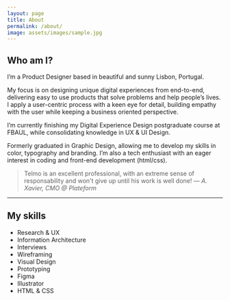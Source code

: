 ```yaml
---
layout: page
title: About 
permalink: /about/
image: assets/images/sample.jpg
---
```


## Who am I?

I’m a Product Designer based in beautiful and sunny Lisbon, Portugal.

My focus is on designing unique digital experiences from end-to-end, delivering easy to use products that solve problems and help people’s lives. I apply a user-centric process with a keen eye for detail, building empathy with the user while keeping a business oriented perspective.

I’m currently finishing my Digital Experience Design postgraduate course at FBAUL, while consolidating knowledge in UX & UI Design.

Formerly graduated in Graphic Design, allowing me to develop my skills in color, typography and branding. I’m also a tech enthusiast with an eager interest in coding and front-end development (html/css).


> Telmo is an excellent professional, with an extreme sense of responsability and won't give up until his work is well done! <cite>— A. Xavier, CMO @ Plateform</cite>

---

## My skills

* Research & UX
* Information Architecture
* Interviews
* Wireframing
* Visual Design
* Prototyping
* Figma
* Illustrator
* HTML & CSS